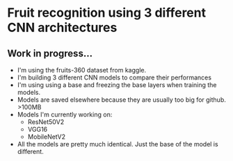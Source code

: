 # Fruit recognition using 3 different CNN architectures

## Work in progress...

* I'm using the fruits-360 dataset from kaggle.
* I'm building 3 different CNN models to compare their performances
* I'm using using a base and freezing the base layers when training the models.
* Models are saved elsewhere because they are usually too big for github. >100MB
* Models I'm currently working on:
    * ResNet50V2
    * VGG16
    * MobileNetV2
* All the models are pretty much identical. Just the base of the model is different.